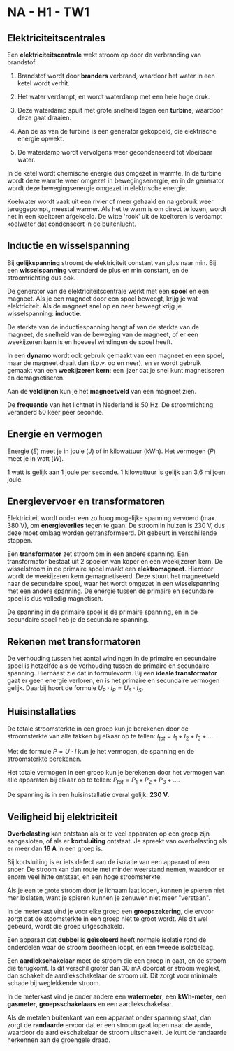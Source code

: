 # NA - H1 - TW1

## Elektriciteitscentrales

Een **elektriciteitscentrale** wekt stroom op door de verbranding van brandstof.

1. Brandstof wordt door **branders** verbrand, waardoor het water in een ketel wordt verhit.

2. Het water verdampt, en wordt waterdamp met een hele hoge druk.

3. Deze waterdamp spuit met grote snelheid tegen een **turbine**, waardoor deze gaat draaien.

4. Aan de as van de turbine is een generator gekoppeld, die elektrische energie opwekt.

5. De waterdamp wordt vervolgens weer gecondenseerd tot vloeibaar water.

In de ketel wordt chemische energie dus omgezet in warmte. In de turbine wordt deze warmte weer omgezet in bewegingsenergie, en in de generator wordt deze bewegingsenergie omgezet in elektrische energie.

Koelwater wordt vaak uit een rivier of meer gehaald en na gebruik weer teruggepompt, meestal warmer. Als het te warm is om direct te lozen, wordt het in een koeltoren afgekoeld. De witte 'rook' uit de koeltoren is verdampt koelwater dat condenseert in de buitenlucht.

## Inductie en wisselspanning

Bij **gelijkspanning** stroomt de elektriciteit constant van plus naar min. Bij een **wisselspanning** veranderd de plus en min constant, en de stroomrichting dus ook.

De generator van de elektriciteitscentrale werkt met een **spoel** en een magneet. Als je een magneet door een spoel beweegt, krijg je wat elektriciteit. Als de magneet snel op en neer beweegt krijg je wisselspanning: **inductie**.

De sterkte van de inductiespanning hangt af van de sterkte van de magneet, de snelheid van de beweging van de magneet, of er een weekijzeren kern is en hoeveel windingen de spoel heeft.

In een **dynamo** wordt ook gebruik gemaakt van een magneet en een spoel, maar de magneet draait dan (i.p.v. op en neer), en er wordt gebruik gemaakt van een **weekijzeren kern**: een ijzer dat je snel kunt magnetiseren en demagnetiseren.

Aan de **veldlijnen** kun je het **magneetveld** van een magneet zien.

De **frequentie** van het lichtnet in Nederland is 50 Hz. De stroomrichting veranderd 50 keer peer seconde.

## Energie en vermogen

Energie (*E*) meet je in joule (*J*) of in kilowattuur (kWh). Het vermogen (*P*) meet je in watt (*W*).

1 watt is gelijk aan 1 joule per seconde. 1 kilowattuur is gelijk aan 3,6 miljoen joule.

## Energievervoer en transformatoren

Elektriciteit wordt onder een zo hoog mogelijke spanning vervoerd (max. 380 V), om **energieverlies** tegen te gaan. De stroom in huizen is 230 V, dus deze moet omlaag worden getransformeerd. Dit gebeurt in verschillende stappen.

Een **transformator** zet stroom om in een andere spanning. Een transformator bestaat uit 2 spoelen van koper en een weekijzeren kern. De wisselstroom in de primaire spoel maakt een **elektromagneet**. Hierdoor wordt de weekijzeren kern gemagnetiseerd. Deze stuurt het magneetveld naar de secundaire spoel, waar het wordt omgezet in een wisselspanning met een andere spanning. De energie tussen de primaire en secundaire spoel is dus volledig magnetisch.

De spanning in de primaire spoel is de primaire spanning, en in de secundaire spoel heb je de secundaire spanning.

## Rekenen met transformatoren

De verhouding tussen het aantal windingen in de primaire en secundaire spoel is hetzelfde als de verhouding tussen de primaire en secundaire spanning. Hiernaast zie dat in formulevorm. Bij een **ideale transformator** gaat er geen energie verloren, en is het primaire en secundaire vermogen gelijk. Daarbij hoort de formule $U_{P} \cdot I_{P} = U_{S} \cdot I_{S}$.

## Huisinstallaties

De totale stroomsterkte in een groep kun je berekenen door de stroomsterkte van alle takken bij elkaar op te tellen: $I_{tot} = I_{1} + I_{2} + I_{3} + ...$.

Met de formule $P = U \cdot I$ kun je het vermogen, de spanning en de stroomsterkte berekenen.

Het totale vermogen in een groep kun je berekenen door het vermogen van alle apparaten bij elkaar op te tellen: $P_{tot} = P_{1} + P_{2} + P_{3} + ...$.

De spanning is in een huisinstallatie overal gelijk: **230 V**.

## Veiligheid bij elektriciteit

**Overbelasting** kan ontstaan als er te veel apparaten op een groep zijn aangesloten, of als er **kortsluiting** ontstaat. Je spreekt van overbelasting als er meer dan **16 A** in een groep is.

Bij kortsluiting is er iets defect aan de isolatie van een apparaat of een snoer. De stroom kan dan route met minder weerstand nemen, waardoor er enorm veel hitte ontstaat, en een hoge stroomsterkte.

Als je een te grote stroom door je lichaam laat lopen, kunnen je spieren niet mer loslaten, want je spieren kunnen je zenuwen niet meer "verstaan".

In de meterkast vind je voor elke groep een **groepszekering**, die ervoor zorgt dat de stoomsterkte in een groep niet te groot wordt. Als dit wel gebeurd, wordt die groep uitgeschakeld.

Een apparaat dat **dubbel** is **geïsoleerd** heeft normale isolatie rond de onderdelen waar de stroom doorheen loopt, en een tweede isolatielaag.

Een **aardlekschakelaar** meet de stroom die een groep in gaat, en de stroom die terugkomt. Is dit verschil groter dan 30 mA doordat er stroom weglekt, dan schakelt de aardlekschakelaar de stroom uit. Dit zorgt voor minimale schade bij weglekkende stroom.

In de meterkast vind je onder andere een **watermeter**, een **kWh-meter**, een **gasmeter**, **groepsschakelaars** en een aardlekschakelaar.

Als de metalen buitenkant van een apparaat onder spanning staat, dan zorgt de **randaarde** ervoor dat er een stroom gaat lopen naar de aarde, waardoor de aardlekschakelaar de stroom uitschakelt. Je kunt de randaarde herkennen aan de groengele draad.
